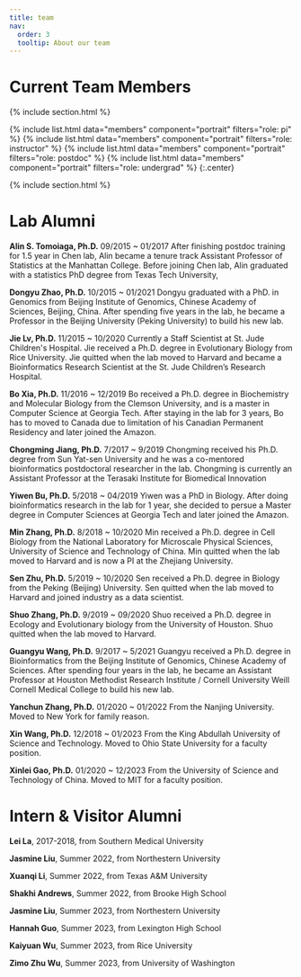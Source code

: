 ```yaml
---
title: team
nav:
  order: 3
  tooltip: About our team
---
```


# <i class="fas fa-users"></i>Current Team Members

{% include section.html %}

{%
  include list.html
  data="members"
  component="portrait"
  filters="role: pi"
%}
{%
  include list.html
  data="members"
  component="portrait"
  filters="role: instructor"
%}
{%
  include list.html
  data="members"
  component="portrait"
  filters="role: postdoc"
%}
{%
  include list.html
  data="members"
  component="portrait"
  filters="role: undergrad"
%}
{:.center}


{% include section.html %}

# <i class="fas fa-users"></i>Lab Alumni

**Alin S. Tomoiaga, Ph.D.**
09/2015 ~ 01/2017 
After finishing postdoc training for 1.5 year in Chen lab, Alin became a tenure track Assistant Professor of Statistics at the Manhattan College. Before joining Chen lab, Alin graduated with a statistics PhD degree from Texas Tech University,

**Dongyu Zhao, Ph.D.**
10/2015 ~ 01/2021 
Dongyu graduated with a PhD. in Genomics from Beijing Institute of Genomics, Chinese Academy of Sciences, Beijing, China. After spending five years in the lab, he became a Professor in the Beijing University (Peking University) to build his new lab.

**Jie Lv, Ph.D.**
11/2015 ~ 10/2020 
Currently a Staff Scientist at St. Jude Children's Hospital. Jie received a Ph.D. degree in Evolutionary Biology from Rice University. Jie quitted when the lab moved to Harvard and became a Bioinformatics Research Scientist at the St. Jude Children’s Research Hospital.

**Bo Xia, Ph.D.**
11/2016 ~ 12/2019 
Bo received a Ph.D. degree in Biochemistry and Molecular Biology from the Clemson University, and is a master in Computer Science at Georgia Tech. After staying in the lab for 3 years, Bo has to moved to Canada due to limitation of his Canadian Permanent Residency and later joined the Amazon.

**Chongming Jiang, Ph.D.**
7/2017 ~ 9/2019 
Chongming received his Ph.D. degree from Sun Yat-sen University and he was a co-mentored bioinformatics postdoctoral researcher in the lab. Chongming is currently an Assistant Professor at the Terasaki Institute for Biomedical Innovation

**Yiwen Bu, Ph.D.**
5/2018 ~ 04/2019 
Yiwen was a PhD in Biology. After doing bioinformatics research in the lab for 1 year, she decided to persue a Master degree in Computer Sciences at Georgia Tech and later joined the Amazon.

**Min Zhang, Ph.D.**
8/2018 ~ 10/2020 
Min received a Ph.D. degree in Cell Biology from the National Laboratory for Microscale Physical Sciences, University of Science and Technology of China. Min quitted when the lab moved to Harvard and is now a PI at the Zhejiang University.

**Sen Zhu, Ph.D.**
5/2019 ~ 10/2020 
Sen received a Ph.D. degree in Biology from the Peking (Beijing) University. Sen quitted when the lab moved to Harvard and joined industry as a data scientist.

**Shuo Zhang, Ph.D.**
9/2019 ~ 09/2020 
Shuo received a Ph.D. degree in Ecology and Evolutionary biology from the University of Houston. Shuo quitted when the lab moved to Harvard.

**Guangyu Wang, Ph.D.**
9/2017 ~ 5/2021 
Guangyu received a Ph.D. degree in Bioinformatics from the Beijing Institute of Genomics, Chinese Academy of Sciences. After spending four years in the lab, he became an Assistant Professor at Houston Methodist Research Institute / Cornell University Weill Cornell Medical College to build his new lab.

**Yanchun Zhang, Ph.D.**
01/2020 ~ 01/2022 
From the Nanjing University. Moved to New York for family reason.

**Xin Wang, Ph.D.**
12/2018 ~ 01/2023
From the King Abdullah University of Science and Technology. Moved to Ohio State University for a faculty position.

**Xinlei Gao, Ph.D.**
01/2020 ~ 12/2023
From the University of Science and Technology of China. Moved to MIT for a faculty position.


# <i class="fas fa-users"></i>Intern & Visitor Alumni

**Lei La**, 2017-2018, from Southern Medical University

**Jasmine Liu**, Summer 2022, from Northestern University

**Xuanqi Li**, Summer 2022, from Texas A&M University

**Shakhi Andrews**, Summer 2022, from Brooke High School

**Jasmine Liu**, Summer 2023, from Northestern University

**Hannah Guo**, Summer 2023, from Lexington High School

**Kaiyuan Wu**, Summer 2023, from Rice University

**Zimo Zhu Wu**, Summer 2023, from University of Washington
